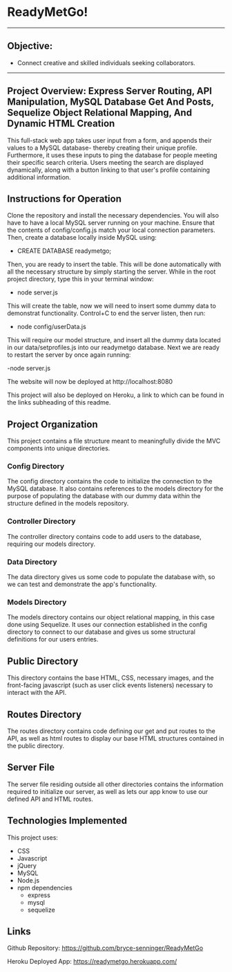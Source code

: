 # ReadyMetGo!

---

## Objective:

- Connect creative and skilled individuals seeking collaborators.

---

## Project Overview: Express Server Routing, API Manipulation, MySQL Database Get And Posts, Sequelize Object Relational Mapping, And Dynamic HTML Creation

This full-stack web app takes user input from a form, and appends their values to a MySQL database- thereby creating their unique profile. Furthermore, it uses these inputs to ping the database for people meeting their specific search criteria. Users meeting the search are displayed dynamically, along with a button linking to that user's profile containing additional information.

## Instructions for Operation

Clone the repository and install the necessary dependencies. You will also have to have a local MySQL server running on your machine. Ensure that the contents of config/config.js match your local connection parameters. Then, create a database locally inside MySQL using:

- CREATE DATABASE readymetgo;

Then, you are ready to insert the table. This will be done automatically with all the necessary structure by simply starting the server. While in the root project directory, type this in your terminal window:

- node server.js

This will create the table, now we will need to insert some dummy data to demonstrat functionality. Control+C to end the server listen, then run:

- node config/userData.js

This will require our model structure, and insert all the dummy data located in our data/setprofiles.js into our readymetgo database. Next we are ready to restart the server by once again running:

-node server.js

The website will now be deployed at http://localhost:8080

This project will also be deployed on Heroku, a link to which can be found in the links subheading of this readme.

## Project Organization

This project contains a file structure meant to meaningfully divide the MVC components into unique directories.

### Config Directory

The config directory contains the code to initialize the connection to the MySQL database. It also contains references to the models directory for the purpose of populating the database with our dummy data within the structure defined in the models repository.

### Controller Directory

The controller directory contains code to add users to the database, requiring our models directory.

### Data Directory

The data directory gives us some code to populate the database with, so we can test and demonstrate the app's functionality.

### Models Directory

The models directory contains our object relational mapping, in this case done using Sequelize. It uses our connection established in the config directory to connect to our database and gives us some structural definitions for our users entries.

## Public Directory

This directory contains the base HTML, CSS, necessary images, and the front-facing javascript (such as user click events listeners) necessary to interact with the API.

## Routes Directory

The routes directory contains code defining our get and put routes to the API, as well as html routes to display our base HTML structures contained in the public directory.

## Server File

The server file residing outside all other directories contains the information required to initialize our server, as well as lets our app know to use our defined API and HTML routes.

## Technologies Implemented

This project uses:
* CSS
* Javascript
* jQuery
* MySQL
* Node.js
* npm dependencies
    * express
    * mysql
    * sequelize

## Links

Github Repository: https://github.com/bryce-senninger/ReadyMetGo

Heroku Deployed App: https://readymetgo.herokuapp.com/